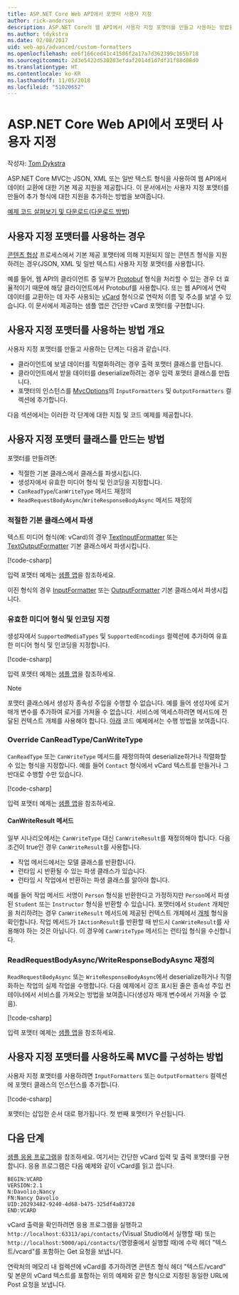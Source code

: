 ```yaml
---
title: ASP.NET Core Web API에서 포맷터 사용자 지정
author: rick-anderson
description: ASP.NET Core의 웹 API에서 사용자 지정 포맷터를 만들고 사용하는 방법을 알아봅니다.
ms.author: tdykstra
ms.date: 02/08/2017
uid: web-api/advanced/custom-formatters
ms.openlocfilehash: ee6f166ced41c41506f2a17a7d362399c165b718
ms.sourcegitcommit: 2d3e5422d530203efdaf2014d1d7df31f88d08d0
ms.translationtype: HT
ms.contentlocale: ko-KR
ms.lasthandoff: 11/05/2018
ms.locfileid: "51020652"
---
```

# <a name="custom-formatters-in-aspnet-core-web-api"></a>ASP.NET Core Web API에서 포맷터 사용자 지정

작성자: [Tom Dykstra](https://github.com/tdykstra)

ASP.NET Core MVC는 JSON, XML 또는 일반 텍스트 형식을 사용하여 웹 API에서 데이터 교환에 대한 기본 제공 지원을 제공합니다. 이 문서에서는 사용자 지정 포맷터를 만들어 추가 형식에 대한 지원을 추가하는 방법을 보여줍니다.

[예제 코드 살펴보기 및 다운로드](https://github.com/aspnet/Docs/tree/master/aspnetcore/web-api/advanced/custom-formatters/sample)([다운로드 방법](xref:index#how-to-download-a-sample))

## <a name="when-to-use-custom-formatters"></a>사용자 지정 포맷터를 사용하는 경우

[콘텐츠 협상](xref:web-api/advanced/formatting#content-negotiation) 프로세스에서 기본 제공 포맷터에 의해 지원되지 않는 콘텐츠 형식을 지원하려는 경우(JSON, XML 및 일반 텍스트) 사용자 지정 포맷터를 사용합니다.

예를 들어, 웹 API의 클라이언트 중 일부가 [Protobuf](https://github.com/google/protobuf) 형식을 처리할 수 있는 경우 더 효율적이기 때문에 해당 클라이언트에서 Protobuf를 사용합니다. 또는 웹 API에서 연락 데이터를 교환하는 데 자주 사용되는 [vCard](https://wikipedia.org/wiki/VCard) 형식으로 연락처 이름 및 주소를 보낼 수 있습니다. 이 문서에서 제공하는 샘플 앱은 간단한 vCard 포맷터를 구현합니다.

## <a name="overview-of-how-to-use-a-custom-formatter"></a>사용자 지정 포맷터를 사용하는 방법 개요

사용자 지정 포맷터를 만들고 사용하는 단계는 다음과 같습니다.

* 클라이언트에 보낼 데이터를 직렬화하려는 경우 출력 포맷터 클래스를 만듭니다.
* 클라이언트에서 받을 데이터를 deserialize하려는 경우 입력 포맷터 클래스를 만듭니다.
* 포맷터의 인스턴스를 [MvcOptions](/dotnet/api/microsoft.aspnetcore.mvc.mvcoptions)의 `InputFormatters` 및 `OutputFormatters` 컬렉션에 추가합니다.

다음 섹션에서는 이러한 각 단계에 대한 지침 및 코드 예제를 제공합니다.

## <a name="how-to-create-a-custom-formatter-class"></a>사용자 지정 포맷터 클래스를 만드는 방법

포맷터를 만들려면:

* 적절한 기본 클래스에서 클래스를 파생시킵니다.
* 생성자에서 유효한 미디어 형식 및 인코딩을 지정합니다.
* `CanReadType`/`CanWriteType` 메서드 재정의
* `ReadRequestBodyAsync`/`WriteResponseBodyAsync` 메서드 재정의
  
### <a name="derive-from-the-appropriate-base-class"></a>적절한 기본 클래스에서 파생

텍스트 미디어 형식(예: vCard)의 경우 [TextInputFormatter](/dotnet/api/microsoft.aspnetcore.mvc.formatters.textinputformatter) 또는 [TextOutputFormatter](/dotnet/api/microsoft.aspnetcore.mvc.formatters.textoutputformatter) 기본 클래스에서 파생시킵니다.

[!code-csharp[](custom-formatters/sample/Formatters/VcardOutputFormatter.cs?name=classdef)]

입력 포맷터 예제는 [샘플 앱](https://github.com/aspnet/Docs/tree/master/aspnetcore/web-api/advanced/custom-formatters/sample)을 참조하세요.

이진 형식의 경우 [InputFormatter](/dotnet/api/microsoft.aspnetcore.mvc.formatters.inputformatter) 또는 [OutputFormatter](/dotnet/api/microsoft.aspnetcore.mvc.formatters.outputformatter) 기본 클래스에서 파생시킵니다.

### <a name="specify-valid-media-types-and-encodings"></a>유효한 미디어 형식 및 인코딩 지정

생성자에서 `SupportedMediaTypes` 및 `SupportedEncodings` 컬렉션에 추가하여 유효한 미디어 형식 및 인코딩을 지정합니다.

[!code-csharp[](custom-formatters/sample/Formatters/VcardOutputFormatter.cs?name=ctor&highlight=3,5-6)]

입력 포맷터 예제는 [샘플 앱](https://github.com/aspnet/Docs/tree/master/aspnetcore/web-api/advanced/custom-formatters/sample)을 참조하세요.

> [!NOTE]
> 포맷터 클래스에서 생성자 종속성 주입을 수행할 수 없습니다. 예를 들어 생성자에 로거 매개 변수를 추가하여 로거를 가져올 수 없습니다. 서비스에 액세스하려면 메서드에 전달된 컨텍스트 개체를 사용해야 합니다. [아래](#read-write) 코드 예제에서는 수행 방법을 보여줍니다.

### <a name="override-canreadtypecanwritetype"></a>Override CanReadType/CanWriteType

`CanReadType` 또는 `CanWriteType` 메서드를 재정의하여 deserialize하거나 직렬화할 수 있는 형식을 지정합니다. 예를 들어 `Contact` 형식에서 vCard 텍스트를 만들거나 그 반대로 수행할 수만 있습니다.

[!code-csharp[](custom-formatters/sample/Formatters/VcardOutputFormatter.cs?name=canwritetype)]

입력 포맷터 예제는 [샘플 앱](https://github.com/aspnet/Docs/tree/master/aspnetcore/web-api/advanced/custom-formatters/sample)을 참조하세요.

#### <a name="the-canwriteresult-method"></a>CanWriteResult 메서드

일부 시나리오에서는 `CanWriteType` 대신 `CanWriteResult`를 재정의해야 합니다. 다음 조건이 true인 경우 `CanWriteResult`를 사용합니다.

* 작업 메서드에서는 모델 클래스를 반환합니다.
* 런타임 시 반환될 수 있는 파생 클래스가 있습니다.
* 런타임 시 작업에서 반환하는 파생 클래스를 알아야 합니다.

예를 들어 작업 메서드 서명이 `Person` 형식을 반환한다고 가정하지만 `Person`에서 파생된 `Student` 또는 `Instructor` 형식을 반환할 수 있습니다. 포맷터에서 `Student` 개체만을 처리하려는 경우 `CanWriteResult` 메서드에 제공된 컨텍스트 개체에서 [개체](/dotnet/api/microsoft.aspnetcore.mvc.formatters.outputformattercanwritecontext#Microsoft_AspNetCore_Mvc_Formatters_OutputFormatterCanWriteContext_Object) 형식을 확인합니다. 작업 메서드가 `IActionResult`를 반환할 때 반드시 `CanWriteResult`를 사용해야 하는 것은 아닙니다. 이 경우에 `CanWriteType` 메서드는 런타임 형식을 수신합니다.

<a id="read-write"></a>
### <a name="override-readrequestbodyasyncwriteresponsebodyasync"></a>ReadRequestBodyAsync/WriteResponseBodyAsync 재정의

`ReadRequestBodyAsync` 또는 `WriteResponseBodyAsync`에서 deserialize하거나 직렬화하는 작업의 실제 작업을 수행합니다. 다음 예제에서 강조 표시된 줄은 종속성 주입 컨테이너에서 서비스를 가져오는 방법을 보여줍니다(생성자 매개 변수에서 가져올 수 없음).

[!code-csharp[](custom-formatters/sample/Formatters/VcardOutputFormatter.cs?name=writeresponse&highlight=3-4)]

입력 포맷터 예제는 [샘플 앱](https://github.com/aspnet/Docs/tree/master/aspnetcore/web-api/advanced/custom-formatters/sample)을 참조하세요.

## <a name="how-to-configure-mvc-to-use-a-custom-formatter"></a>사용자 지정 포맷터를 사용하도록 MVC를 구성하는 방법

사용자 지정 포맷터를 사용하려면 `InputFormatters` 또는 `OutputFormatters` 컬렉션에 포맷터 클래스의 인스턴스를 추가합니다.

[!code-csharp[](custom-formatters/sample/Startup.cs?name=mvcoptions&highlight=3-4)]

포맷터는 삽입한 순서 대로 평가됩니다. 첫 번째 포맷터가 우선됩니다.

## <a name="next-steps"></a>다음 단계

[샘플 응용 프로그램](https://github.com/aspnet/Docs/tree/master/aspnetcore/web-api/advanced/custom-formatters/sample)을 참조하세요. 여기서는 간단한 vCard 입력 및 출력 포맷터를 구현합니다. 응용 프로그램은 다음 예제와 같이 vCard를 읽고 씁니다.

```
BEGIN:VCARD
VERSION:2.1
N:Davolio;Nancy
FN:Nancy Davolio
UID:20293482-9240-4d68-b475-325df4a83728
END:VCARD
```

vCard 출력을 확인하려면 응용 프로그램을 실행하고 `http://localhost:63313/api/contacts/`(Visual Studio에서 실행할 때) 또는 `http://localhost:5000/api/contacts/`(명령줄에서 실행할 때)에 수락 헤더 "텍스트/vcard"를 포함하는 Get 요청을 보냅니다.

연락처의 메모리 내 컬렉션에 vCard를 추가하려면 콘텐츠 형식 헤더 "텍스트/vcard" 및 본문의 vCard 텍스트를 포함하는 위의 예제와 같은 형식으로 지정된 동일한 URL에 Post 요청을 보냅니다.

